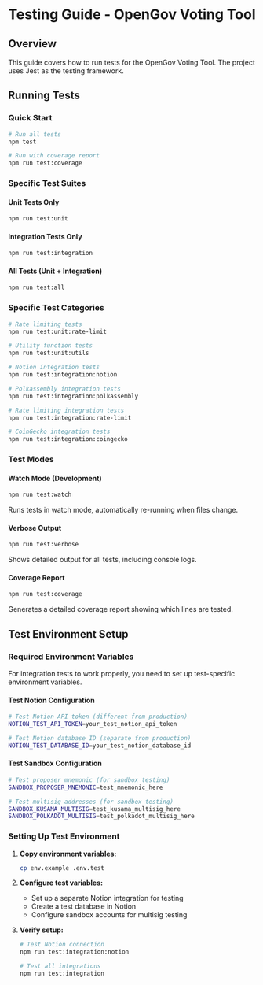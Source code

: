 # Testing Guide - OpenGov Voting Tool

## Overview

This guide covers how to run tests for the OpenGov Voting Tool. The project uses Jest as the testing framework.

## Running Tests

### Quick Start

```bash
# Run all tests
npm test

# Run with coverage report
npm run test:coverage
```

### Specific Test Suites

#### Unit Tests Only
```bash
npm run test:unit
```

#### Integration Tests Only
```bash
npm run test:integration
```

#### All Tests (Unit + Integration)
```bash
npm run test:all
```

### Specific Test Categories

```bash
# Rate limiting tests
npm run test:unit:rate-limit

# Utility function tests
npm run test:unit:utils

# Notion integration tests
npm run test:integration:notion

# Polkassembly integration tests
npm run test:integration:polkassembly

# Rate limiting integration tests
npm run test:integration:rate-limit

# CoinGecko integration tests
npm run test:integration:coingecko
```

### Test Modes

#### Watch Mode (Development)
```bash
npm run test:watch
```
Runs tests in watch mode, automatically re-running when files change.

#### Verbose Output
```bash
npm run test:verbose
```
Shows detailed output for all tests, including console logs.

#### Coverage Report
```bash
npm run test:coverage
```
Generates a detailed coverage report showing which lines are tested.

## Test Environment Setup

### Required Environment Variables

For integration tests to work properly, you need to set up test-specific environment variables.

#### Test Notion Configuration
```bash
# Test Notion API token (different from production)
NOTION_TEST_API_TOKEN=your_test_notion_api_token

# Test Notion database ID (separate from production)
NOTION_TEST_DATABASE_ID=your_test_notion_database_id
```

#### Test Sandbox Configuration
```bash
# Test proposer mnemonic (for sandbox testing)
SANDBOX_PROPOSER_MNEMONIC=test_mnemonic_here

# Test multisig addresses (for sandbox testing)
SANDBOX_KUSAMA_MULTISIG=test_kusama_multisig_here
SANDBOX_POLKADOT_MULTISIG=test_polkadot_multisig_here
```

### Setting Up Test Environment

1. **Copy environment variables:**
   ```bash
   cp env.example .env.test
   ```

2. **Configure test variables:**
   - Set up a separate Notion integration for testing
   - Create a test database in Notion
   - Configure sandbox accounts for multisig testing

3. **Verify setup:**
   ```bash
   # Test Notion connection
   npm run test:integration:notion
   
   # Test all integrations
   npm run test:integration
   ```